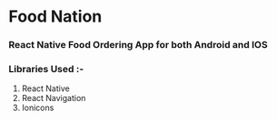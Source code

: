 # Food Nation

### React Native Food Ordering App for both Android and IOS

### Libraries Used :-

1. React Native
2. React Navigation
3. Ionicons
